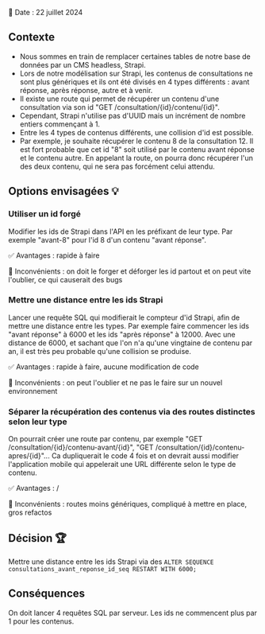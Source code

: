 📅 Date : 22 juillet 2024

## Contexte

- Nous sommes en train de remplacer certaines tables de notre base de données par un CMS headless, Strapi. 
- Lors de notre modélisation sur Strapi, les contenus de consultations ne sont plus génériques et ils ont été divisés en 4 types différents : avant réponse, après réponse, autre et à venir.
- Il existe une route qui permet de récupérer un contenu d'une consultation via son id "GET /consultation/{id}/contenu/{id}".
- Cependant, Strapi n'utilise pas d'UUID mais un incrément de nombre entiers commençant à 1. 
- Entre les 4 types de contenus différents, une collision d'id est possible.
- Par exemple, je souhaite récupérer le contenu 8 de la consultation 12. Il est fort probable que cet id "8" soit utilisé par le contenu avant réponse et le contenu autre. En appelant la route, on pourra donc récupérer l'un des deux contenu, qui ne sera pas forcément celui attendu.

## Options envisagées 💡

### Utiliser un id forgé
Modifier les ids de Strapi dans l'API en les préfixant de leur type. Par exemple "avant-8" pour l'id 8 d'un contenu "avant réponse".

✅ Avantages : rapide à faire

🚫 Inconvénients : on doit le forger et déforger les id partout et on peut vite l'oublier, ce qui causerait des bugs

### Mettre une distance entre les ids Strapi
Lancer une requête SQL qui modifierait le compteur d'id Strapi, afin de mettre une distance entre les types.
Par exemple faire commencer les ids "avant réponse" à 6000 et les ids "après réponse" à 12000. Avec une distance de 6000, et sachant que l'on n'a qu'une vingtaine de contenu par an, il est très peu probable qu'une collision se produise.

✅ Avantages : rapide à faire, aucune modification de code

🚫 Inconvénients : on peut l'oublier et ne pas le faire sur un nouvel environnement

### Séparer la récupération des contenus via des routes distinctes selon leur type
On pourrait créer une route par contenu, par exemple "GET /consultation/{id}/contenu-avant/{id}", "GET /consultation/{id}/contenu-apres/{id}"...
Ca dupliquerait le code 4 fois et on devrait aussi modifier l'application mobile qui appelerait une URL différente selon le type de contenu.

✅ Avantages : /

🚫 Inconvénients : routes moins génériques, compliqué à mettre en place, gros refactos 

## Décision 🏆
Mettre une distance entre les ids Strapi via des `ALTER SEQUENCE consultations_avant_reponse_id_seq RESTART WITH 6000;`

## Conséquences
On doit lancer 4 requêtes SQL par serveur. 
Les ids ne commencent plus par 1 pour les contenus.
